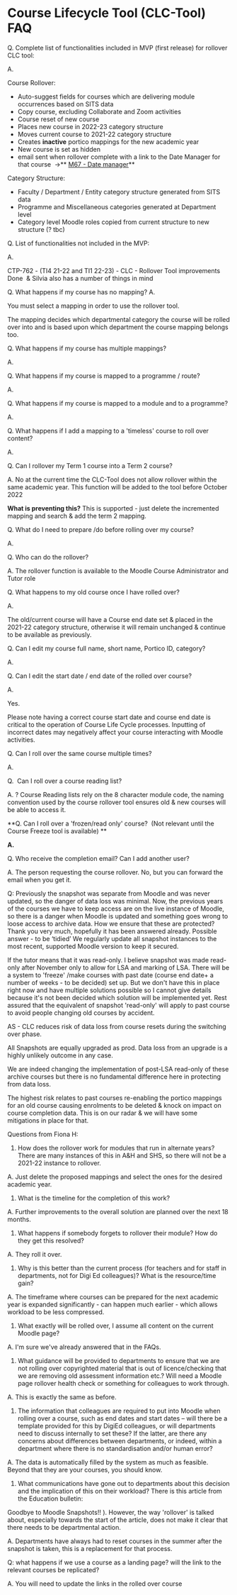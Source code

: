 # Course Lifecycle Tool (CLC-Tool) FAQ

Q. Complete list of functionalities included in MVP (first release) for rollover CLC tool:

A. 

Course Rollover:

-   Auto-suggest fields for courses which are delivering module occurrences based on SITS data
-   Copy course, excluding Collaborate and Zoom activities
-   Course reset of new course
-   Places new course in 2022-23 category structure
-   Moves current course to 2021-22 category structure
-   Creates **inactive** portico mappings for the new academic year
-   New course is set as hidden
-   email sent when rollover complete with a link to the Date Manager for that course  -&gt;** [M67 - Date manager](https://wiki.ucl.ac.uk/display/MoodleResourceCentre/M67+-+Date+manager)**

Category Structure:

-   Faculty / Department / Entity category structure generated from SITS data
-   Programme and Miscellaneous categories generated at Department level
-   Category level Moodle roles copied from current structure to new structure (? tbc) 

Q. List of functionalities not included in the MVP:

A.

CTP-762 - (TI4 21-22 and TI1 22-23) - CLC - Rollover Tool improvements Done  & Silvia also has a number of things in mind

Q. What happens if my course has no mapping?
A.

You must select a mapping in order to use the rollover tool.

The mapping decides which departmental category the course will be rolled over into and is based upon which department the course mapping belongs too.

Q. What happens if my course has multiple mappings?

A. 

Q. What happens if my course is mapped to a programme / route?

A.

Q. What happens if my course is mapped to a module and to a programme?

A.

Q. What happens if I add a mapping to a 'timeless' course to roll over content?

A.

Q. Can I rollover my Term 1 course into a Term 2 course?

A. No at the current time the CLC-Tool does not allow rollover within the same academic year. This function will be added to the tool before October 2022

**What is preventing this?** This is supported - just delete the incremented mapping and search & add the term 2 mapping.

Q. What do I need to prepare /do before rolling over my course?

A.

Q. Who can do the rollover?

A. The rollover function is available to the Moodle Course Administrator and Tutor role

Q. What happens to my old course once I have rolled over?

A.

The old/current course will have a Course end date set & placed in the 2021-22 category structure, otherwise it will remain unchanged & continue to be available as previously.

Q. Can I edit my course full name, short name, Portico ID, category?

A.

Q. Can I edit the start date / end date of the rolled over course?

A.

Yes.

Please note having a correct course start date and course end date is critical to the operation of Course Life Cycle processes. Inputting of incorrect dates may negatively affect your course interacting with Moodle activities.

Q. Can I roll over the same course multiple times?

A.

Q.  Can I roll over a course reading list?

A. ? Course Reading lists rely on the 8 character module code, the naming convention used by the course rollover tool ensures old & new courses will be able to access it. 

**Q. Can I roll over a 'frozen/read only' course?  (Not relevant until the Course Freeze tool is available)
**

**A.**

Q. Who receive the completion email? Can I add another user? 

A. The person requesting the course rollover. No, but you can forward the email when you get it.

Q: Previously the snapshot was separate from Moodle and was never updated, so the danger of data loss was minimal. Now, the previous years of the courses we have to keep access are on the live instance of Moodle, so there is a danger when Moodle is updated and something goes wrong to loose access to archive data. How we ensure that these are protected? Thank you very much, hopefully it has been answered already.
Possible answer - to be ‘tidied’
We regularly update all snapshot instances to the most recent, supported Moodle version to keep it secured.

If the tutor means that it was read-only. I believe snapshot was made read-only after November only to allow for LSA and marking of LSA. There will be a system to 'freeze' /make courses with past date (course end date+ a number of weeks - to be decided) set up. But we don't have this in place right now and have multiple solutions possible so I cannot give details because it's not been decided which solution will be implemented yet. Rest assured that the equivalent of snapshot 'read-only' will apply to past course to avoid people changing old courses by accident.

AS - CLC reduces risk of data loss from course resets during the switching over phase. 

All Snapshots are equally upgraded as prod. Data loss from an upgrade is a highly unlikely outcome in any case.

We are indeed changing the implementation of post-LSA read-only of these archive courses but there is no fundamental difference here in protecting from data loss.

The highest risk relates to past courses re-enabling the portico mappings for an old course causing enrolments to be deleted & knock on impact on course completion data. This is on our radar & we will have some mitigations in place for that.

Questions from Fiona H:

1.  How does the rollover work for modules that run in alternate years? There are many instances of this in A&H and SHS, so there will not be a 2021-22 instance to rollover.

A. Just delete the proposed mappings and select the ones for the desired academic year. 

1.  What is the timeline for the completion of this work?

A. Further improvements to the overall solution are planned over the next 18 months.

1.  What happens if somebody forgets to rollover their module? How do they get this resolved?

A. They roll it over.

1.  Why is this better than the current process (for teachers and for staff in departments, not for Digi Ed colleagues)? What is the resource/time gain?

A. The timeframe where courses can be prepared for the next academic year is expanded significantly - can happen much earlier - which allows workload to be less compressed.

1.  What exactly will be rolled over, I assume all content on the current Moodle page?

A. I'm sure we've already answered that in the FAQs.

1.  What guidance will be provided to departments to ensure that we are not rolling over copyrighted material that is out of licence/checking that we are removing old assessment information etc.? Will need a Moodle page rollover health check or something for colleagues to work through.

A. This is exactly the same as before.

1.  The information that colleagues are required to put into Moodle when rolling over a course, such as end dates and start dates – will there be a template provided for this by DigiEd colleagues, or will departments need to discuss internally to set these? If the latter, are there any concerns about differences between departments, or indeed, within a department where there is no standardisation and/or human error?

A. The data is automatically filled by the system as much as feasible. Beyond that they are your courses, you should know.

1.  What communications have gone out to departments about this decision and the implication of this on their workload? There is this article from the Education bulletin:

Goodbye to Moodle Snapshots!! ). However, the way 'rollover' is talked about, especially towards the start of the article, does not make it clear that there needs to be departmental action.

A. Departments have always had to reset courses in the summer after the snapshot is taken, this is a replacement for that process.

Q: what happens if we use a course as a landing page? will the link to the relevant courses be replicated?

A. You will need to update the links in the rolled over course



